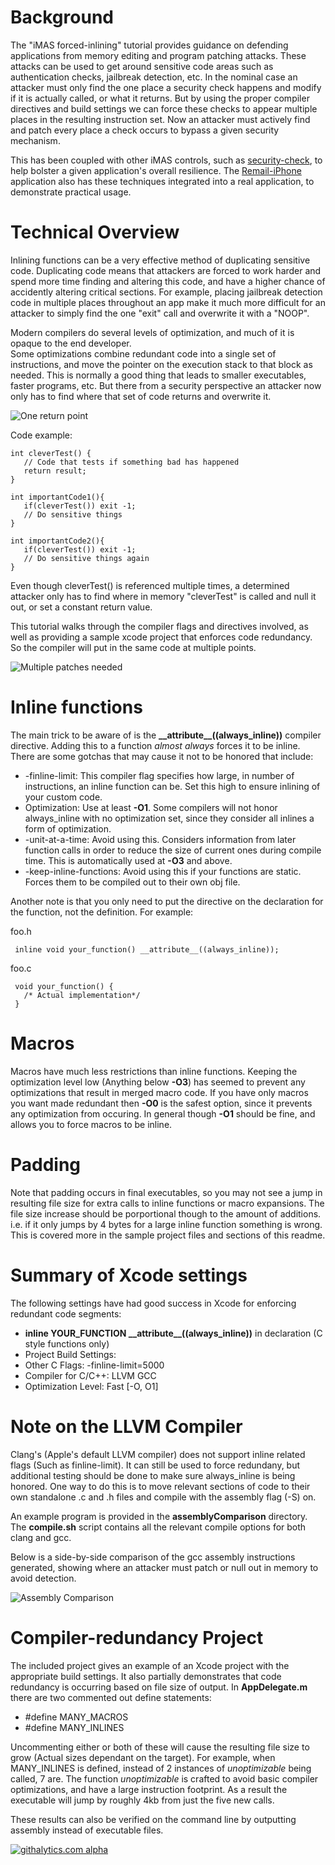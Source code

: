 # Background

The "iMAS forced-inlining" tutorial provides guidance on defending applications from memory editing and program patching attacks. These attacks can be used to get around sensitive code areas such as authentication checks, jailbreak detection, etc.  In the nominal case an attacker must only find the one place a security check happens and modify if it is actually called, or what it returns. But by using the proper compiler directives and build settings we can force these checks to appear multiple places in the resulting instruction set. Now an attacker must actively find and patch every place a check occurs to bypass a given security mechanism.

This has been coupled with other iMAS controls, such as [security-check](https://github.com/project-imas/security-check), to help bolster a given application's overall resilience.  The [Remail-iPhone](https://github.com/project-imas/Remail-iPhone) application also has these techniques integrated into a real application, to demonstrate practical usage.
 
# Technical Overview

Inlining functions can be a very effective method of duplicating sensitive code. Duplicating code means that attackers are forced to work harder and spend more time finding and altering this code, and have a higher chance of accidently altering critical sections.  For example, placing jailbreak detection code
in multiple places throughout an app make it much more difficult for an attacker to simply find the one "exit"
call and overwrite it with a "NOOP".  

Modern compilers do several levels of optimization, and much of it is opaque to the end developer.  
Some optimizations combine redundant code into a single set of instructions, and move the pointer on 
the execution stack to that block as needed.  This is normally a good thing that leads to smaller 
executables, faster programs, etc.  But there from a security perspective an attacker now only has 
to find where that set of code returns and overwrite it.

![One return point](images/issue.png)

Code example:

    int cleverTest() {
       // Code that tests if something bad has happened
       return result;
    }
   
    int importantCode1(){
       if(cleverTest()) exit -1;
       // Do sensitive things
    }
   
    int importantCode2(){
       if(cleverTest()) exit -1;
       // Do sensitive things again
    }
   
Even though cleverTest() is referenced multiple times, a determined attacker only has to find where in memory "cleverTest" is called and null it out, or set a constant return value.   

This tutorial walks through the compiler flags and directives involved, as well as providing a sample xcode project that enforces code redundancy.  So the compiler will put in the same code at multiple points.

![Multiple patches needed](images/forced.png)


# Inline functions

The main trick to be aware of is the **\_\_attribute\_\_((always_inline))**  compiler directive.  Adding this to a function *almost always* forces it to be inline.  There are some gotchas that may cause it not to be honored that include:
  * -finline-limit: This compiler flag specifies how large, in number of instructions, an inline function can be.  Set this high to ensure inlining of your custom code.
  * Optimization: Use at least **-O1**.  Some compilers will not honor always_inline with no optimization set, since they consider all inlines a form of optimization.  
  * -unit-at-a-time: Avoid using this.  Considers information from later function calls in order to reduce the size of current ones during compile time.  This is automatically used at **-O3** and above.
  * -keep-inline-functions: Avoid using this if your functions are static.  Forces them to be compiled out to their own obj file.

Another note is that you only need to put the directive on the declaration for the function, not the definition. For example:

foo.h
  
     inline void your_function() __attribute__((always_inline));

foo.c
     
     void your_function() {
       /* Actual implementation*/ 
     }

# Macros

Macros have much less restrictions than inline functions.  Keeping the optimization level low (Anything 
below **-O3**) has seemed to prevent any optimizations that result in merged macro code. If you have only 
macros you want made redundant then **-O0** is the safest option, since it prevents any optimization from 
occuring.  In general though **-O1** should be fine, and allows you to force macros to be inline.

# Padding

Note that padding occurs in final executables, so you may not see a jump in resulting file size 
for extra calls to inline functions or macro expansions.  The file size increase should be porportional 
though to the amount of additions.  i.e. if it only jumps by 4 bytes for a large inline function something 
is wrong.  This is covered more in the sample project files and sections of this readme.

# Summary of Xcode settings

The following settings have had good success in Xcode for enforcing redundant code segments:
 * **inline YOUR_FUNCTION \_\_attribute\_\_((always_inline))** in declaration (C style functions only)
 * Project Build Settings:
  * Other C Flags: -finline-limit=5000
  * Compiler for C/C++: LLVM GCC 
  * Optimization Level: Fast [-O, O1]

# Note on the LLVM Compiler

Clang's (Apple's default LLVM compiler) does not support inline related flags (Such as finline-limit).  It can still be used to force redundany, but additional testing should be done to make sure always_inline is being honored.  One way to do this is to move relevant sections of code to their own standalone .c and .h files and compile with the assembly flag (-S) on.  

An example program is provided in the **assemblyComparison** directory. The **compile.sh** script contains all the relevant compile options for both clang and gcc. 

Below is a side-by-side comparison of the gcc assembly instructions generated, showing where an attacker must patch or null out in memory to avoid detection.

![Assembly Comparison](images/assemblyCompare.png)


# Compiler-redundancy Project

The included project gives an example of an Xcode project with the appropriate build settings.  It also partially demonstrates that code redundancy is occurring based on file size of output.  In **AppDelegate.m** there are two commented out define statements:
 * #define MANY_MACROS
 * #define MANY_INLINES

Uncommenting either or both of these will cause the resulting file size to grow (Actual sizes dependant on the target).  For example, when MANY_INLINES is defined, instead of 2 instances of *unoptimizable* being called, 7 are.  The function *unoptimizable* is crafted to avoid basic compiler optimizations, and have a large instruction footprint.  As a result the executable will jump by roughly 4kb from just the five new calls.

These results can also be verified on the command line by outputting assembly instead of executable files.

[![githalytics.com alpha](https://cruel-carlota.pagodabox.com/3ff4433047e1614a06d5b1afb101ddd3 "githalytics.com")](http://githalytics.com/project-imas/forced-inlining)

